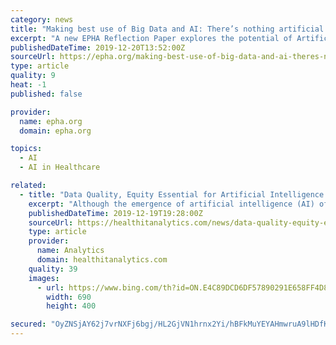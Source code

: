 ```yaml
---
category: news
title: "Making best use of Big Data and AI: There’s nothing artificial about people’s health needs"
excerpt: "A new EPHA Reflection Paper explores the potential of Artificial Intelligence (AI ... The paper proposes to look beyond the hype by taking a level-headed, public health friendly approach to AI’s expansion into the healthcare sector. It is key that AI and related technologies serve the needs of their end users first and foremost ..."
publishedDateTime: 2019-12-20T13:52:00Z
sourceUrl: https://epha.org/making-best-use-of-big-data-and-ai-theres-nothing-artificial-about-peoples-health-needs/
type: article
quality: 9
heat: -1
published: false

provider:
  name: epha.org
  domain: epha.org

topics:
  - AI
  - AI in Healthcare

related:
  - title: "Data Quality, Equity Essential for Artificial Intelligence Use"
    excerpt: "Although the emergence of artificial intelligence (AI) offers the potential for better patient outcomes, lower costs, and improved population health, the technology could also bring numerous unintended consequences. “While there have been a number of promising examples of AI applications in healthcare, we believe it is imperative to proceed ..."
    publishedDateTime: 2019-12-19T19:28:00Z
    sourceUrl: https://healthitanalytics.com/news/data-quality-equity-essential-for-artificial-intelligence-use
    type: article
    provider:
      name: Analytics
      domain: healthitanalytics.com
    quality: 39
    images:
      - url: https://www.bing.com/th?id=ON.E4C89DCD6DF57890291E658FF4D85F24
        width: 690
        height: 400

secured: "OyZNSjAY62j7vrNXFj6bgj/HL2GjVN1hrnx2Yi/hBFkMuYEYAHmwruA9lHDfKGMv/FgM32qT7rjYNW+kGyqGjKKphN8ckTU2dsbm8cTzLaS7k1ooy2TiKv7Qk9rCcr+bF2e6TuHpyIk4l06KdmaE0Jtdgocu6nY+de6sx2DRPsLVFU8Pp3+yM3SrDdZyesTT9AbpxLXcIlPBCIdb8/tSxRDPBdnpCT1Lh/zRj0CfG6MBWzPbifd5VwJBbUNbFRL/gYrUIw8NkjExg0sA2tONkg==;bOQw3MZB81AMHvWUi3CBVw=="
---
```


